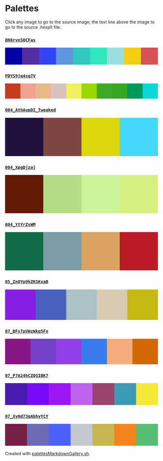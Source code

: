 # Palettes

Click any image to go to the source image; the text line above the image to go to the source .hexplt file.

### [`DN6rvnSQCFas`](DN6rvnSQCFas.hexplt)

[ ![DN6rvnSQCFas.png](DN6rvnSQCFas.png) ](DN6rvnSQCFas.png)

### [`PDYS9jq4sg7V`](PDYS9jq4sg7V.hexplt)

[ ![PDYS9jq4sg7V.png](PDYS9jq4sg7V.png) ](PDYS9jq4sg7V.png)

### [`004_AthAupDI_Tweaked`](004_AthAupDI_Tweaked.hexplt)

[ ![004_AthAupDI_Tweaked.png](004_AthAupDI_Tweaked.png) ](004_AthAupDI_Tweaked.png)

### [`004_XpgDjzaj`](004_XpgDjzaj.hexplt)

[ ![004_XpgDjzaj.png](004_XpgDjzaj.png) ](004_XpgDjzaj.png)

### [`004_YtYrZsWM`](004_YtYrZsWM.hexplt)

[ ![004_YtYrZsWM.png](004_YtYrZsWM.png) ](004_YtYrZsWM.png)

### [`05_ZnQYp9hZKSKvaB`](05_ZnQYp9hZKSKvaB.hexplt)

[ ![05_ZnQYp9hZKSKvaB.png](05_ZnQYp9hZKSKvaB.png) ](05_ZnQYp9hZKSKvaB.png)

### [`07_BFsTpVWzWkq5Fn`](07_BFsTpVWzWkq5Fn.hexplt)

[ ![07_BFsTpVWzWkq5Fn.png](07_BFsTpVWzWkq5Fn.png) ](07_BFsTpVWzWkq5Fn.png)

### [`07_P7A24hCZQSIBK7`](07_P7A24hCZQSIBK7.hexplt)

[ ![07_P7A24hCZQSIBK7.png](07_P7A24hCZQSIBK7.png) ](07_P7A24hCZQSIBK7.png)

### [`07_XyNd73qAbhyYCY`](07_XyNd73qAbhyYCY.hexplt)

[ ![07_XyNd73qAbhyYCY.png](07_XyNd73qAbhyYCY.png) ](07_XyNd73qAbhyYCY.png)

Created with [palettesMarkdownGallery.sh](https://github.com/earthbound19/_ebDev/blob/master/scripts/imgAndVideo/palettesMarkdownGallery.sh).